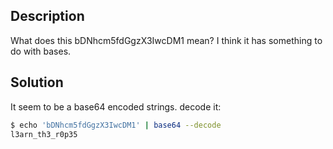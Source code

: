 ## Description
What does this bDNhcm5fdGgzX3IwcDM1 mean? I think it has something to do with bases.

## Solution
It seem to be a base64 encoded strings. decode it:

```bash
$ echo 'bDNhcm5fdGgzX3IwcDM1' | base64 --decode
l3arn_th3_r0p35
```